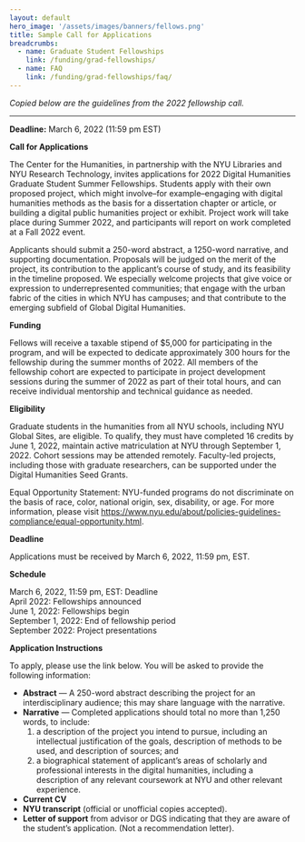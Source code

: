 ```yaml
---
layout: default
hero_image: '/assets/images/banners/fellows.png'
title: Sample Call for Applications
breadcrumbs:
  - name: Graduate Student Fellowships
    link: /funding/grad-fellowships/
  - name: FAQ
    link: /funding/grad-fellowships/faq/
---
```

*Copied below are the guidelines from the 2022 fellowship call.*

<hr>

**Deadline:** March 6, 2022 (11:59 pm EST)

**Call for Applications**

The Center for the Humanities, in partnership with the NYU Libraries and NYU Research Technology, invites applications for 2022 Digital Humanities Graduate Student Summer Fellowships. Students apply with their own proposed project, which might involve–for example–engaging with digital humanities methods as the basis for a dissertation chapter or article, or building a digital public humanities project or exhibit. Project work will take place during Summer 2022, and participants will report on work completed at a Fall 2022 event.

Applicants should submit a 250-word abstract, a 1250-word narrative, and supporting documentation. Proposals will be judged on the merit of the project, its contribution to the applicant’s course of study, and its feasibility in the timeline proposed. We especially welcome projects that give voice or expression to underrepresented communities; that engage with the urban fabric of the cities in which NYU has campuses; and that contribute to the emerging subfield of Global Digital Humanities.

**Funding**  

Fellows will receive a taxable stipend of $5,000 for participating in the program, and will be expected to dedicate approximately 300 hours for the fellowship during the summer months of 2022. All members of the fellowship cohort are expected to participate in project development sessions during the summer of 2022 as part of their total hours, and can receive individual mentorship and technical guidance as needed.

**Eligibility**  

Graduate students in the humanities from all NYU schools, including NYU Global Sites, are eligible. To qualify, they must have completed 16 credits by June 1, 2022, maintain active matriculation at NYU through September 1, 2022. Cohort sessions may be attended remotely. Faculty-led projects, including those with graduate researchers, can be supported under the Digital Humanities Seed Grants.

Equal Opportunity Statement: NYU-funded programs do not discriminate on the basis of race, color, national origin, sex, disability, or age. For more information, please visit <https://www.nyu.edu/about/policies-guidelines-compliance/equal-opportunity.html>.

**Deadline**

Applications must be received by March 6, 2022, 11:59 pm, EST.

**Schedule**

March 6, 2022, 11:59 pm, EST:   Deadline  
April 2022:                     Fellowships announced  
June 1, 2022:                   Fellowships begin  
September 1, 2022:              End of fellowship period  
September 2022:                 Project presentations  

**Application Instructions**

To apply, please use the link below. You will be asked to provide the following information:
- **Abstract** — A 250-word abstract describing the project for an interdisciplinary audience; this may share language with the narrative.
- **Narrative** — Completed applications should total no more than 1,250 words, to include:
  1. a description of the project you intend to pursue, including an intellectual justification of the goals, description of methods to be used, and description of sources; and
  2. a biographical statement of applicant’s areas of scholarly and professional interests in the digital humanities, including a description of any relevant coursework at NYU and other relevant experience.
- **Current CV**
- **NYU transcript** (official or unofficial copies accepted).
- **Letter of support** from advisor or DGS indicating that they are aware of the student’s application. (Not a recommendation letter).

